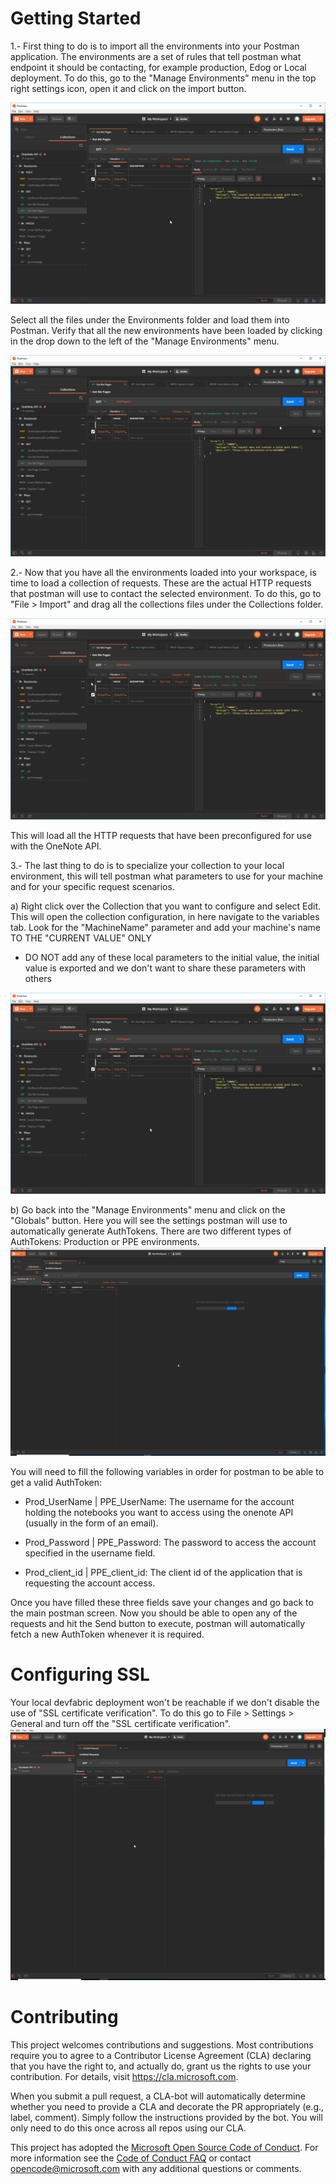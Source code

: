 # Getting Started

1.- First thing to do is to import all the environments into your Postman application. 
    The environments are a set of rules that tell postman what endpoint it should be contacting, for example production, Edog or Local deployment.
    To do this, go to the "Manage Environments" menu in the top right settings icon, open it and click on the import button. 

![Manage_Environments-Import](/img/Manage_Environments-Import.gif)

Select all the files under the Environments folder and load them into Postman. Verify that all the new environments have been loaded by 
clicking in the drop down to the left of the "Manage Environments" menu.

![Manage_Environments-Import](/img/Manage_Environments-DropDown.gif)

2.- Now that you have all the environments loaded into your workspace, is time to load a collection of requests. These are the actual HTTP requests that postman will use to contact the selected environment. To do this, go to "File > Import" and drag all the collections files under the Collections folder.

![Manage_Environments-Import](/img/Collection-Import.gif)

This will load all the HTTP requests that have been preconfigured for use with the OneNote API.

3.- The last thing to do is to specialize your collection to your local environment, this will tell postman what parameters to use for your machine and for your specific request scenarios.

a) Right click over the Collection that you want to configure and select Edit. This will open the collection configuration, in here navigate to the variables tab. Look for the "MachineName" parameter and add your machine's name TO THE "CURRENT VALUE" ONLY 

* DO NOT add any of these local parameters to the initial value, the initial value is exported and we don't want to share these parameters with others

![Manage_Environments-Import](/img/Collection-Variables.gif)

b) Go back into the "Manage Environments" menu and click on the "Globals" button. Here you will see the settings postman will use to automatically generate AuthTokens. There are two different types of AuthTokens: Production or PPE environments.
![Manage_Environments-Import](/img/Manage_Environments-Globals.gif)

You will need to fill the following variables in order for postman to be able to get a valid AuthToken:

* Prod_UserName | PPE_UserName: The username for the account holding the notebooks you want to access using the onenote API (usually in the form of an email).

* Prod_Password | PPE_Password: The password to access the account specified in the username field.

* Prod_client_id | PPE_client_id: The client id of the application that is requesting the account access.

Once you have filled these three fields save your changes and go back to the main postman screen.
Now you should be able to open any of the requests and hit the Send button to execute, postman will automatically fetch a new AuthToken whenever it is required.

# Configuring SSL

Your local devfabric deployment won't be reachable if we don't disable the use of "SSL certificate verification". To do this go to File > Settings > General and turn off the "SSL certificate verification".
![Manage_Environments-Import](/img/DisableSSL.gif)

# Contributing

This project welcomes contributions and suggestions.  Most contributions require you to agree to a
Contributor License Agreement (CLA) declaring that you have the right to, and actually do, grant us
the rights to use your contribution. For details, visit https://cla.microsoft.com.

When you submit a pull request, a CLA-bot will automatically determine whether you need to provide
a CLA and decorate the PR appropriately (e.g., label, comment). Simply follow the instructions
provided by the bot. You will only need to do this once across all repos using our CLA.

This project has adopted the [Microsoft Open Source Code of Conduct](https://opensource.microsoft.com/codeofconduct/).
For more information see the [Code of Conduct FAQ](https://opensource.microsoft.com/codeofconduct/faq/) or
contact [opencode@microsoft.com](mailto:opencode@microsoft.com) with any additional questions or comments.
